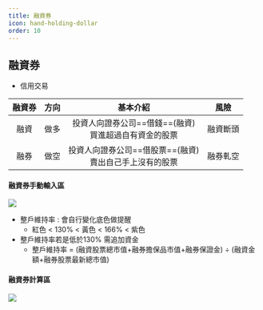 ```yaml
---
title: 融資券
icon: hand-holding-dollar
order: 10
---
```


## 融資券

- 信用交易

| 融資券 | 方向 |                基本介紹                |  風險  |
|:---:|:--:|:----------------------------------:|:----:|
| 融資  | 做多 | 投資人向證券公司==借錢==(融資)<br>買進超過自有資金的股票  | 融資斷頭 |
| 融券  | 做空 | 投資人向證券公司==借股票==(融資)<br>賣出自己手上沒有的股票 | 融券軋空 |

#### 融資券手動輸入區

![](/images/台股訂閱版/融資券_手動.jpg)

- 整戶維持率 : 會自行變化底色做提醒
    - 紅色 < 130% < 黃色 < 166% < 紫色
- 整戶維持率若是低於130% 需追加資金
    - 整戶維持率 = (融資股票總市值+融券擔保品市值+融券保證金) ÷ (融資金額+融券股票最新總市值)

#### 融資券計算區

![](/images/台股訂閱版/融資券_計算.jpg)